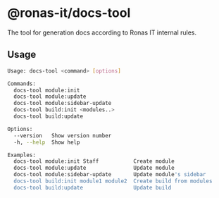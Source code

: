 # @ronas-it/docs-tool

The tool for generation docs according to Ronas IT internal rules.

## Usage

````bash
Usage: docs-tool <command> [options]

Commands:
  docs-tool module:init
  docs-tool module:update
  docs-tool module:sidebar-update
  docs-tool build:init <modules..>
  docs-tool build:update

Options:
  --version   Show version number
  -h, --help  Show help

Examples:
  docs-tool module:init Staff           Create module
  docs-tool module:update               Update module
  docs-tool module:sidebar-update       Update module's sidebar
  docs-tool build:init module1 module2  Create build from modules
  docs-tool build:update                Update build
````
